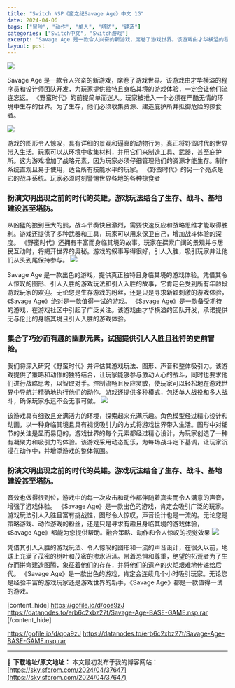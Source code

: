 ```yaml
---
title: "Switch NSP《蛮之纪Savage Age》中文 1G"
date: 2024-04-06
tags: ["冒险", "动作", "单人", "塔防", "建造"]
categories: ["Switch中文", "Switch游戏"]
excerpt: "Savage Age 是一款令人兴奋的新游戏，席卷了游戏世界。该游戏由才华横溢的程序员和设计师团队开发，为玩家提供独特且身临其境的游戏体验，一定会让他们流连忘返。 《野蛮时代》的前提简单而迷人。玩家被推入一个必须在严酷无情的环境中生存的世界。为了生存，他们必须收集资源、建造庇护所并抵御危险的掠食者。&hellip;"
layout: post
---
```


<img class="aligncenter" src="https://sky.sfcrom.com/wp-content/uploads/2024/04/20240406100413-2fa51.jpeg" />

Savage Age 是一款令人兴奋的新游戏，席卷了游戏世界。该游戏由才华横溢的程序员和设计师团队开发，为玩家提供独特且身临其境的游戏体验，一定会让他们流连忘返。 《野蛮时代》的前提简单而迷人。玩家被推入一个必须在严酷无情的环境中生存的世界。为了生存，他们必须收集资源、建造庇护所并抵御危险的掠食者。

<img src="https://sky.sfcrom.com/wp-content/uploads/2024/04/20240406100417-7b3d8.jpeg" />

<span>游戏的图形令人惊叹，具有详细的景观和逼真的动物行为，真正将野蛮时代的世界带入生活。玩家可以从环境中收集材料，并用它们来制造工具、武器，甚至庇护所。这为游戏增加了战略元素，因为玩家必须仔细管理他们的资源才能生存。制作系统直观且易于使用，适合所有技能水平的玩家。 《野蛮时代》的另一个亮点是它的战斗系统。玩家必须时刻警惕世界各地的各种掠食者</span>
<h3><span>扮演文明出现之前的时代的英雄。游戏玩法结合了生存、战斗、基地建设甚至塔防。</span></h3>
<span>从凶猛的狼到巨大的熊，战斗节奏快且激烈，需要快速反应和战略思维才能取得胜利。游戏还提供了多种武器和工具，玩家可以用来保卫自己，增加战斗体验的深度。 《野蛮时代》还拥有丰富而身临其境的故事。玩家在探索广阔的景观并与居民互动时，将揭开世界的奥秘。游戏的叙事写得很好，引人入胜，吸引玩家并让他们从头到尾保持参与。</span>

<img src="https://sky.sfcrom.com/wp-content/uploads/2024/04/20240406100417-5647d.jpeg" />

<span>Savage Age 是一款出色的游戏，提供真正独特且身临其境的游戏体验。凭借其令人惊叹的图形、引人入胜的游戏玩法和引人入胜的故事，它肯定会受到所有年龄段游戏玩家的欢迎。无论您是生存游戏的粉丝，还是只是寻求新颖刺激的游戏体验，《Savage Age》绝对是一款值得一试的游戏。 《Savage Age》是一款备受期待的游戏，在游戏社区中引起了广泛关注。该游戏由才华横溢的团队开发，承诺提供无与伦比的身临其境且引人入胜的游戏体验。</span>
<h3><span>集合了巧妙而有趣的幽默元素，试图提供引人入胜且独特的史前冒险。</span></h3>
<span>我们将深入研究《野蛮时代》并评估其游戏玩法、图形、声音和整体吸引力。该游戏提供了策略和动作的独特结合，让玩家能够参与激动人心的战斗，同时也要求他们进行战略思考，以智取对手。控制流畅且反应灵敏，使玩家可以轻松地在游戏世界中导航并精确地执行他们的动作。游戏还提供多种模式，包括单人战役和多人战斗，确保玩家永远不会无事可做。</span>

<img src="https://sky.sfcrom.com/wp-content/uploads/2024/04/20240406100417-65810.jpeg" />

<span>该游戏具有细致且充满活力的环境，探索起来充满乐趣。角色模型经过精心设计和动画，以一种身临其境且具有视觉吸引力的方式将游戏世界带入生活。图形中对细节的关注是显而易见的，游戏世界的每个元素都经过精心设计，为玩家创造了一种有凝聚力和吸引力的体验。该游戏采用动态配乐，为每场战斗定下基调，让玩家沉浸在动作中，并增添游戏的整体氛围。</span>
<h3><span>扮演文明出现之前的时代的英雄。游戏玩法结合了生存、战斗、基地建设甚至塔防。</span></h3>
<span>音效也做得很到位，游戏中的每一次攻击和动作都伴随着真实而令人满意的声音，增强了游戏体验。 《Savage Age》是一款出色的游戏，肯定会吸引广泛的玩家。游戏玩法引人入胜且富有挑战性，图形令人惊叹，声音设计也是一流的。无论您是策略游戏、动作游戏的粉丝，还是只是寻求有趣且身临其境的游戏体验，《Savage Age》都能为您提供帮助。融合策略、动作和令人惊叹的视觉效果</span>

<img src="https://sky.sfcrom.com/wp-content/uploads/2024/04/20240406100418-1a704.jpeg" />

凭借其引人入胜的游戏玩法、令人惊叹的图形和一流的声音设计，在很久以前，地球上充满了茂密的树叶和茂密的渗水沼泽。带着恐惧和尊重，绝望的拓荒者为了生存而拼命建造图腾，象征着他们的存在，并将他们的遗产的火炬艰难地传递给后代。 《Savage Age》是一款出色的游戏，肯定会连续几个小时吸引玩家。无论您是经验丰富的游戏玩家还是游戏世界的新手，《Savage Age》都是一款值得一试的游戏。

[content_hide]
https://gofile.io/d/qoa9zJ
https://datanodes.to/erb6c2xbz27t/Savage-Age-BASE-GAME.nsp.rar
[/content_hide]

<!--wechatfans start-->
https://gofile.io/d/qoa9zJ
https://datanodes.to/erb6c2xbz27t/Savage-Age-BASE-GAME.nsp.rar
<!--wechatfans end-->

---
📖 **下载地址/原文地址：** 本文最初发布于我的博客网站：[https://sky.sfcrom.com/2024/04/37647](https://sky.sfcrom.com/2024/04/37647)
